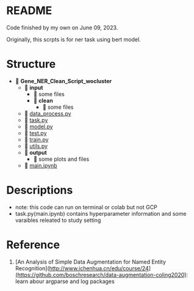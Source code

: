 # README

Code finished by my own on June 09, 2023. 

Originally, this scrpts is for ner task using bert model. 

# Structure
- 📂 __Gene\_NER\_Clean\_Script\_wocluster__
   - 📂 __input__
     - 📄 some files
     - 📂 __clean__
       - 📄 some files
   - 📄 [data\_process.py](https://github.com/tinghe14/Reusable-Code/blob/33540ad7455fd9733a89d96aac30dd13ef60b525/Model/Model%20Training/Argparse/data_process.py)
   - 📄 [task.py](https://github.com/tinghe14/Reusable-Code/blob/33540ad7455fd9733a89d96aac30dd13ef60b525/Model/Model%20Training/Argparse/task.py)
   - 📄 [model.py](https://github.com/tinghe14/Reusable-Code/blob/33540ad7455fd9733a89d96aac30dd13ef60b525/Model/Model%20Training/Argparse/model.py)
   - 📄 [test.py](https://github.com/tinghe14/Reusable-Code/blob/33540ad7455fd9733a89d96aac30dd13ef60b525/Model/Model%20Training/Argparse/test.py)
   - 📄 [train.py](https://github.com/tinghe14/Reusable-Code/blob/33540ad7455fd9733a89d96aac30dd13ef60b525/Model/Model%20Training/Argparse/train.py)
   - 📄 [utils.py](https://github.com/tinghe14/Reusable-Code/blob/33540ad7455fd9733a89d96aac30dd13ef60b525/Model/Model%20Training/Argparse/utils.py)
   - 📂 __output__
      - 📄 some plots and files
   - 📄 [main.ipynb]()

# Descriptions
- note: this code can run on terminal or colab but not GCP
- task.py(main.ipynb) contains hyperparameter information and some varaibles releated to study setting

# Reference
1. [An Analysis of Simple Data Augmentation for Named Entity Recognition](http://www.ichenhua.cn/edu/course/24](https://github.com/boschresearch/data-augmentation-coling2020): learn abour argparse and log packages
